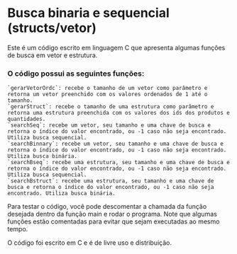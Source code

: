 # Busca binaria e sequencial (structs/vetor)

Este é um código escrito em linguagem C que apresenta algumas funções de busca em vetor e estrutura.

### O código possui as seguintes funções:

    `gerarVetorOrdc`: recebe o tamanho de um vetor como parâmetro e retorna um vetor preenchido com os valores ordenados de 1 até o tamanho.
    `gerarStruct`: recebe o tamanho de uma estrutura como parâmetro e retorna uma estrutura preenchida com os valores dos ids dos produtos e quantidades.
    `searchSeq`: recebe um vetor, seu tamanho e uma chave de busca e retorna o índice do valor encontrado, ou -1 caso não seja encontrado. Utiliza busca sequencial.
    `searchBinnary`: recebe um vetor, seu tamanho e uma chave de busca e retorna o índice do valor encontrado, ou -1 caso não seja encontrado. Utiliza busca binária.
    `searchBseq`: recebe uma estrutura, seu tamanho e uma chave de busca e retorna o índice do valor encontrado, ou -1 caso não seja encontrado. Utiliza busca sequencial.
    `searchBstruct`: recebe uma estrutura, seu tamanho e uma chave de busca e retorna o índice do valor encontrado, ou -1 caso não seja encontrado. Utiliza busca binária.

Para testar o código, você pode descomentar a chamada da função desejada dentro da função main e rodar o programa. Note que algumas funções estão comentadas para evitar que sejam executadas ao mesmo tempo.

O código foi escrito em C e é de livre uso e distribuição.

